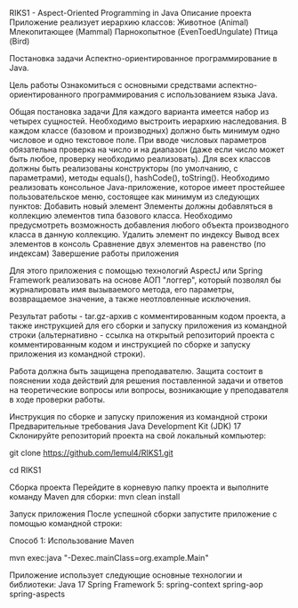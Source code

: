 RIKS1 - Aspect-Oriented Programming in Java
Описание проекта
Приложение реализует иерархию классов:
Животное (Animal)
Млекопитающее (Mammal)
Парнокопытное (EvenToedUngulate)
Птица (Bird)

Постановка задачи
Аспектно-ориентированное программирование в Java.

Цель работы
Ознакомиться с основными средствами аспектно-ориентированного программирования с использованием языка Java.

Общая постановка задачи
Для каждого варианта имеется набор из четырех сущностей. Необходимо выстроить иерархию наследования. В каждом классе (базовом и производных) должно быть минимум одно числовое и одно текстовое поле. При вводе числовых параметров обязательна проверка на число и на диапазон (даже если число может быть любое, проверку необходимо реализовать). Для всех классов должны быть реализованы конструкторы (по умолчанию, с параметрами), методы equals(), hashCode(), toString().
Необходимо реализовать консольное Java-приложение, которое имеет простейшее пользовательское меню, состоящее как минимум из следующих пунктов:
Добавить новый элемент
Элементы должны добавляться в коллекцию элементов типа базового класса. Необходимо предусмотреть возможность добавления любого объекта производного класса в данную коллекцию.
Удалить элемент по индексу
Вывод всех элементов в консоль
Сравнение двух элементов на равенство (по индексам)
Завершение работы приложения

Для этого приложения с помощью технологий AspectJ или Spring Framework реализовать на основе АОП "логгер", который позволял бы журналировать имя вызываемого метода, его параметры, возвращаемое значение, а также неотловленные исключения.

Результат работы - tar.gz-архив с комментированным кодом проекта, а также инструкцией для его сборки и запуску приложения из командной строки (альтернативно - ссылка на открытый репозиторий проекта с комментированным кодом и инструкцией по сборке и запуску приложения из командной строки).

Работа должна быть защищена преподавателю. Защита состоит в пояснении хода действий для решения поставленной задачи и ответов на теоретические вопросы или вопросы, возникающие у преподавателя в ходе проверки работы.

Инструкция по сборке и запуску приложения из командной строки
Предварительные требования
Java Development Kit (JDK) 17
Склонируйте репозиторий проекта на свой локальный компьютер:

git clone https://github.com/lemul4/RIKS1.git

cd RIKS1

Сборка проекта
Перейдите в корневую папку проекта и выполните команду Maven для сборки:
mvn clean install

Запуск приложения
После успешной сборки запустите приложение с помощью командной строки:

Способ 1: Использование Maven

mvn exec:java "-Dexec.mainClass=org.example.Main"

Приложение использует следующие основные технологии и библиотеки:
Java 17
Spring Framework 5:
spring-context
spring-aop
spring-aspects
